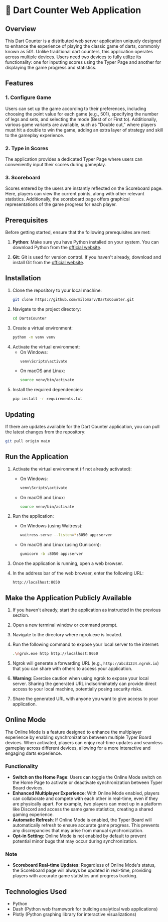 # 🎯 Dart Counter Web Application

## Overview
This Dart Counter is a distributed web server application uniquely designed to enhance the experience of playing the classic game of darts, commonly known as 501. Unlike traditional dart counters, this application operates across multiple devices. Users need two devices to fully utilize its functionality: one for inputting scores using the Typer Page and another for displaying the game progress and statistics.

## Features

### 1. Configure Game
Users can set up the game according to their preferences, including choosing the point value for each game (e.g., 501), specifying the number of legs and sets, and selecting the mode (Best of or First to). Additionally, various game variants are available, such as "Double out," where players must hit a double to win the game, adding an extra layer of strategy and skill to the gameplay experience.

### 2. Type in Scores
The application provides a dedicated Typer Page where users can conveniently input their scores during gameplay.

### 3. Scoreboard
Scores entered by the users are instantly reflected on the Scoreboard page. Here, players can view the current points, along with other relevant statistics. Additionally, the scoreboard page offers graphical representations of the game progress for each player.

## Prerequisites

Before getting started, ensure that the following prerequisites are met:

1. **Python**: Make sure you have Python installed on your system. You can download Python from the [official website](https://www.python.org/downloads/).

2. **Git**: Git is used for version control. If you haven't already, download and install Git from the [official website](https://git-scm.com/downloads).

## Installation
1. Clone the repository to your local machine:
    ```bash
    git clone https://github.com/milomarv/DartsCounter.git
    ```
2. Navigate to the project directory:
    ```bash
    cd DartsCounter
    ```
3. Create a virtual environment:
    ```bash
    python -m venv venv
    ```
4. Activate the virtual environment:
    - On Windows:
        ```bash
        venv\Scripts\activate
        ```
    - On macOS and Linux:
        ```bash
        source venv/bin/activate
        ```
5. Install the required dependencies:
    ```bash
    pip install -r requirements.txt
    ```

## Updating
If there are updates available for the Dart Counter application, you can pull the latest changes from the repository:
```bash
git pull origin main
```

## Run the Application
1. Activate the virtual environment (if not already activated):
    - On Windows:
        ```bash
        venv\Scripts\activate
        ```
    - On macOS and Linux:
        ```bash
        source venv/bin/activate
        ```

2. Run the application:
    - On Windows (using Waitress):
        ```bash
        waitress-serve --listen=*:8050 app:server
        ```
    - On macOS and Linux (using Gunicorn):
        ```bash
        gunicorn -b :8050 app:server
        ```

3. Once the application is running, open a web browser.

4. In the address bar of the web browser, enter the following URL:
    ```
    http://localhost:8050
    ```
    
## Make the Application Publicly Available

1. If you haven't already, start the application as instructed in the previous section.

2. Open a new terminal window or command prompt.

3. Navigate to the directory where ngrok.exe is located.

4. Run the following command to expose your local server to the internet:
    ```bash
    .\ngrok.exe http http://localhost:8050  
    ```

5. Ngrok will generate a forwarding URL (e.g., `http://abcd1234.ngrok.io`) that you can share with others to access your application.

6. **Warning**: Exercise caution when using ngrok to expose your local server. Sharing the generated URL indiscriminately can provide direct access to your local machine, potentially posing security risks.

7. Share the generated URL with anyone you want to give access to your application.
   
## Online Mode

The Online Mode is a feature designed to enhance the multiplayer experience by enabling synchronization between multiple Typer Board devices. When activated, players can enjoy real-time updates and seamless gameplay across different devices, allowing for a more interactive and engaging darts experience.

### Functionality
- **Switch on the Home Page**: Users can toggle the Online Mode switch on the Home Page to activate or deactivate synchronization between Typer Board devices. 
- **Enhanced Multiplayer Experience**: With Online Mode enabled, players can collaborate and compete with each other in real-time, even if they are physically apart. For example, two players can meet up in a platform like Discord and access the same game statistics, creating a shared gaming experience.
- **Automatic Refresh**: If Online Mode is enabled, the Typer Board will automatically refresh to ensure accurate game progress. This prevents any discrepancies that may arise from manual synchronization.
- **Opt-in Setting**: Online Mode is not enabled by default to prevent potential minor bugs that may occur during synchronization.

### Note
- **Scoreboard Real-time Updates**: Regardless of Online Mode's status, the Scoreboard page will always be updated in real-time, providing players with accurate game statistics and progress tracking.



## Technologies Used
- Python
- Dash (Python web framework for building analytical web applications)
- Plotly (Python graphing library for interactive visualizations)